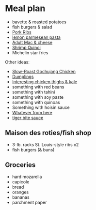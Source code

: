 # Meal plan

- bavette & roasted potatoes
- fish burgers & salad
- [Pork Ribs](https://www.bonappetit.com/recipe/five-spice-pork-ribs)
- [lemon parmesean pasta](https://www.bonappetit.com/recipe/pasta-with-brown-butter-whole-lemon-and-parmesan)
- [Adult Mac & cheese](https://www.bonappetit.com/recipe/adult-mac-and-cheese)
- [Shrimp Quinoi](https://www.bonappetit.com/story/indian-ish-shrimp-quinoa-pulao)
- Michelin star fries

Other ideas:

- [Slow-Roast Gochujang Chicken](https://www.bonappetit.com/recipe/slow-roast-gochujang-chicken)
- [Dumplings](https://www.bonappetit.com/recipe/pork-and-scallion-dumplings-with-crispy-skirt)
- [Interesting chicken thighs & kale](https://www.bonappetit.com/recipe/fideos-with-chicken-thighs-and-kale)
- something with red beans
- something with tahini
- something with soy paste
- something with quinoas
- Something with hoisin sauce
- [Whatever from here](https://www.bonappetit.com/story/yia-vang-hmong-cuisine)
- [tiger bite sauce](https://www.bonappetit.com/recipe/tri-tip-steak-with-tiger-bite-sauce)

## Maison des roties/fish shop

- 3-lb. racks St. Louis-style ribs x2
- fish burgers (& buns)

## Groceries

- hard mozarella
- capicole
- bread
- oranges
- bananas
- parchment paper
